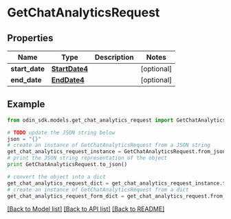 # GetChatAnalyticsRequest


## Properties

Name | Type | Description | Notes
------------ | ------------- | ------------- | -------------
**start_date** | [**StartDate4**](StartDate4.md) |  | [optional] 
**end_date** | [**EndDate4**](EndDate4.md) |  | [optional] 

## Example

```python
from odin_sdk.models.get_chat_analytics_request import GetChatAnalyticsRequest

# TODO update the JSON string below
json = "{}"
# create an instance of GetChatAnalyticsRequest from a JSON string
get_chat_analytics_request_instance = GetChatAnalyticsRequest.from_json(json)
# print the JSON string representation of the object
print GetChatAnalyticsRequest.to_json()

# convert the object into a dict
get_chat_analytics_request_dict = get_chat_analytics_request_instance.to_dict()
# create an instance of GetChatAnalyticsRequest from a dict
get_chat_analytics_request_form_dict = get_chat_analytics_request.from_dict(get_chat_analytics_request_dict)
```
[[Back to Model list]](../README.md#documentation-for-models) [[Back to API list]](../README.md#documentation-for-api-endpoints) [[Back to README]](../README.md)



